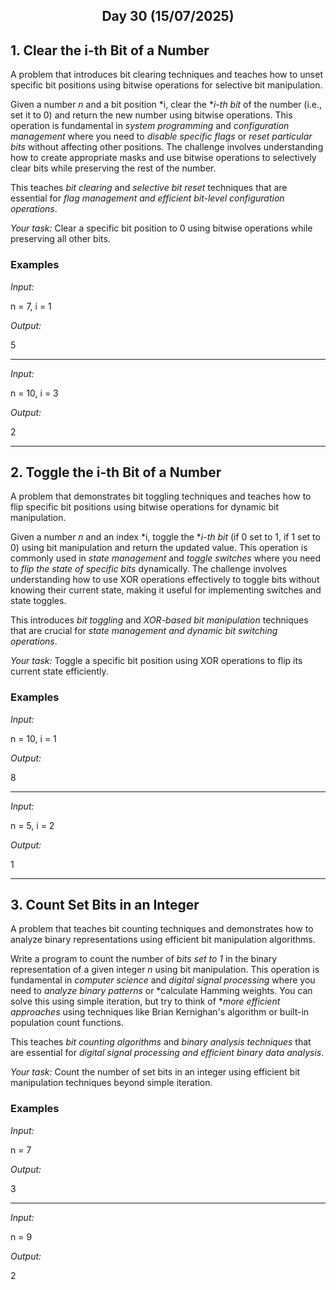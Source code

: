 <h2 align="center">Day 30 (15/07/2025)</h2>

## 1. Clear the i-th Bit of a Number
A problem that introduces bit clearing techniques and teaches how to unset specific bit positions using bitwise operations for selective bit manipulation.

Given a number *n* and a bit position *i, clear the **i-th bit* of the number (i.e., set it to 0) and return the new number using bitwise operations. This operation is fundamental in *system programming* and *configuration management* where you need to *disable specific flags* or *reset particular bits* without affecting other positions. The challenge involves understanding how to create appropriate masks and use bitwise operations to selectively clear bits while preserving the rest of the number.

This teaches *bit clearing* and *selective bit reset* techniques that are essential for *flag management and efficient bit-level configuration operations*.

*Your task:* Clear a specific bit position to 0 using bitwise operations while preserving all other bits.

### Examples

*Input:*

n = 7, i = 1

*Output:*

5


---

*Input:*

n = 10, i = 3

*Output:*

2


---

## 2. Toggle the i-th Bit of a Number
A problem that demonstrates bit toggling techniques and teaches how to flip specific bit positions using bitwise operations for dynamic bit manipulation.

Given a number *n* and an index *i, toggle the **i-th bit* (if 0 set to 1, if 1 set to 0) using bit manipulation and return the updated value. This operation is commonly used in *state management* and *toggle switches* where you need to *flip the state of specific bits* dynamically. The challenge involves understanding how to use XOR operations effectively to toggle bits without knowing their current state, making it useful for implementing switches and state toggles.

This introduces *bit toggling* and *XOR-based bit manipulation* techniques that are crucial for *state management and dynamic bit switching operations*.

*Your task:* Toggle a specific bit position using XOR operations to flip its current state efficiently.

### Examples

*Input:*

n = 10, i = 1

*Output:*

8


---

*Input:*

n = 5, i = 2

*Output:*

1


---

## 3. Count Set Bits in an Integer
A problem that teaches bit counting techniques and demonstrates how to analyze binary representations using efficient bit manipulation algorithms.

Write a program to count the number of *bits set to 1* in the binary representation of a given integer *n* using bit manipulation. This operation is fundamental in *computer science* and *digital signal processing* where you need to *analyze binary patterns* or *calculate Hamming weights. You can solve this using simple iteration, but try to think of **more efficient approaches* using techniques like Brian Kernighan's algorithm or built-in population count functions.

This teaches *bit counting algorithms* and *binary analysis techniques* that are essential for *digital signal processing and efficient binary data analysis*.

*Your task:* Count the number of set bits in an integer using efficient bit manipulation techniques beyond simple iteration.

### Examples

*Input:*

n = 7

*Output:*

3


---

*Input:*

n = 9

*Output:*

2
